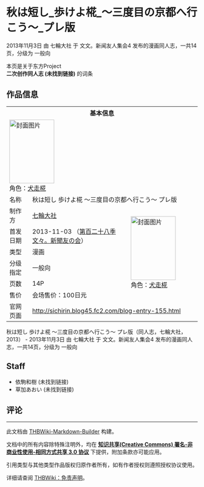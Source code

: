 # 秋は短し_歩けよ椛_～三度目の京都へ行こう～_プレ版

<!-- source html: G:\repos\THBWiki-Markdown-Builder\THBWikiMarkdown\Temp\main\8\8a\ns0%3A%E7%A7%8B%E3%81%AF%E7%9F%AD%E3%81%97_%E6%AD%A9%E3%81%91%E3%82%88%E6%A4%9B_%EF%BD%9E%E4%B8%89%E5%BA%A6%E7%9B%AE%E3%81%AE%E4%BA%AC%E9%83%BD%E3%81%B8%E8%A1%8C%E3%81%93%E3%81%86%EF%BD%9E_%E3%83%97%E3%83%AC%E7%89%88.html -->

2013年11月3日 由 七輪大社 于 文文。新闻友人集会4 发布的漫画同人志，一共14页，分级为 一般向

本页是关于东方Project  
 **二次创作同人志 (未找到链接)** 的词条
## 作品信息

<table><tbody><tr><th colspan="3">基本信息</th></tr><tr><td class="cover-artwork-mobile" colspan="2"><a href="./文件-秋は短し_歩けよ椛_～三度目の京都へ行こう～_プレ版封面.png.md" class="image" title="封面图片"><img alt="封面图片" src="https://upload.thwiki.cc/thumb/5/53/%E7%A7%8B%E3%81%AF%E7%9F%AD%E3%81%97_%E6%AD%A9%E3%81%91%E3%82%88%E6%A4%9B_%EF%BD%9E%E4%B8%89%E5%BA%A6%E7%9B%AE%E3%81%AE%E4%BA%AC%E9%83%BD%E3%81%B8%E8%A1%8C%E3%81%93%E3%81%86%EF%BD%9E_%E3%83%97%E3%83%AC%E7%89%88%E5%B0%81%E9%9D%A2.png/118px-%E7%A7%8B%E3%81%AF%E7%9F%AD%E3%81%97_%E6%AD%A9%E3%81%91%E3%82%88%E6%A4%9B_%EF%BD%9E%E4%B8%89%E5%BA%A6%E7%9B%AE%E3%81%AE%E4%BA%AC%E9%83%BD%E3%81%B8%E8%A1%8C%E3%81%93%E3%81%86%EF%BD%9E_%E3%83%97%E3%83%AC%E7%89%88%E5%B0%81%E9%9D%A2.png" decoding="async" loading="lazy" width="118" height="168" srcset="https://upload.thwiki.cc/thumb/5/53/%E7%A7%8B%E3%81%AF%E7%9F%AD%E3%81%97_%E6%AD%A9%E3%81%91%E3%82%88%E6%A4%9B_%EF%BD%9E%E4%B8%89%E5%BA%A6%E7%9B%AE%E3%81%AE%E4%BA%AC%E9%83%BD%E3%81%B8%E8%A1%8C%E3%81%93%E3%81%86%EF%BD%9E_%E3%83%97%E3%83%AC%E7%89%88%E5%B0%81%E9%9D%A2.png/177px-%E7%A7%8B%E3%81%AF%E7%9F%AD%E3%81%97_%E6%AD%A9%E3%81%91%E3%82%88%E6%A4%9B_%EF%BD%9E%E4%B8%89%E5%BA%A6%E7%9B%AE%E3%81%AE%E4%BA%AC%E9%83%BD%E3%81%B8%E8%A1%8C%E3%81%93%E3%81%86%EF%BD%9E_%E3%83%97%E3%83%AC%E7%89%88%E5%B0%81%E9%9D%A2.png 1.5x, https://upload.thwiki.cc/thumb/5/53/%E7%A7%8B%E3%81%AF%E7%9F%AD%E3%81%97_%E6%AD%A9%E3%81%91%E3%82%88%E6%A4%9B_%EF%BD%9E%E4%B8%89%E5%BA%A6%E7%9B%AE%E3%81%AE%E4%BA%AC%E9%83%BD%E3%81%B8%E8%A1%8C%E3%81%93%E3%81%86%EF%BD%9E_%E3%83%97%E3%83%AC%E7%89%88%E5%B0%81%E9%9D%A2.png/236px-%E7%A7%8B%E3%81%AF%E7%9F%AD%E3%81%97_%E6%AD%A9%E3%81%91%E3%82%88%E6%A4%9B_%EF%BD%9E%E4%B8%89%E5%BA%A6%E7%9B%AE%E3%81%AE%E4%BA%AC%E9%83%BD%E3%81%B8%E8%A1%8C%E3%81%93%E3%81%86%EF%BD%9E_%E3%83%97%E3%83%AC%E7%89%88%E5%B0%81%E9%9D%A2.png 2x" data-file-width="531" data-file-height="757"></a><div class="cover-char">角色：<a href="./犬走椛.md" title="犬走椛">犬走椛</a></div></td>
</tr><tr><td class="label">名称</td><td colspan="2"> 秋は短し 歩けよ椛 ～三度目の京都へ行こう～ プレ版 </td></tr><tr><td class="label">制作方</td><td><a href="./七輪大社.md" title="七輪大社">七輪大社</a></td><td class="cover-artwork" rowspan="6" style="min-width:168px;"><a href="./文件-秋は短し_歩けよ椛_～三度目の京都へ行こう～_プレ版封面.png.md" class="image" title="封面图片"><img alt="封面图片" src="https://upload.thwiki.cc/thumb/5/53/%E7%A7%8B%E3%81%AF%E7%9F%AD%E3%81%97_%E6%AD%A9%E3%81%91%E3%82%88%E6%A4%9B_%EF%BD%9E%E4%B8%89%E5%BA%A6%E7%9B%AE%E3%81%AE%E4%BA%AC%E9%83%BD%E3%81%B8%E8%A1%8C%E3%81%93%E3%81%86%EF%BD%9E_%E3%83%97%E3%83%AC%E7%89%88%E5%B0%81%E9%9D%A2.png/118px-%E7%A7%8B%E3%81%AF%E7%9F%AD%E3%81%97_%E6%AD%A9%E3%81%91%E3%82%88%E6%A4%9B_%EF%BD%9E%E4%B8%89%E5%BA%A6%E7%9B%AE%E3%81%AE%E4%BA%AC%E9%83%BD%E3%81%B8%E8%A1%8C%E3%81%93%E3%81%86%EF%BD%9E_%E3%83%97%E3%83%AC%E7%89%88%E5%B0%81%E9%9D%A2.png" decoding="async" loading="lazy" width="118" height="168" srcset="https://upload.thwiki.cc/thumb/5/53/%E7%A7%8B%E3%81%AF%E7%9F%AD%E3%81%97_%E6%AD%A9%E3%81%91%E3%82%88%E6%A4%9B_%EF%BD%9E%E4%B8%89%E5%BA%A6%E7%9B%AE%E3%81%AE%E4%BA%AC%E9%83%BD%E3%81%B8%E8%A1%8C%E3%81%93%E3%81%86%EF%BD%9E_%E3%83%97%E3%83%AC%E7%89%88%E5%B0%81%E9%9D%A2.png/177px-%E7%A7%8B%E3%81%AF%E7%9F%AD%E3%81%97_%E6%AD%A9%E3%81%91%E3%82%88%E6%A4%9B_%EF%BD%9E%E4%B8%89%E5%BA%A6%E7%9B%AE%E3%81%AE%E4%BA%AC%E9%83%BD%E3%81%B8%E8%A1%8C%E3%81%93%E3%81%86%EF%BD%9E_%E3%83%97%E3%83%AC%E7%89%88%E5%B0%81%E9%9D%A2.png 1.5x, https://upload.thwiki.cc/thumb/5/53/%E7%A7%8B%E3%81%AF%E7%9F%AD%E3%81%97_%E6%AD%A9%E3%81%91%E3%82%88%E6%A4%9B_%EF%BD%9E%E4%B8%89%E5%BA%A6%E7%9B%AE%E3%81%AE%E4%BA%AC%E9%83%BD%E3%81%B8%E8%A1%8C%E3%81%93%E3%81%86%EF%BD%9E_%E3%83%97%E3%83%AC%E7%89%88%E5%B0%81%E9%9D%A2.png/236px-%E7%A7%8B%E3%81%AF%E7%9F%AD%E3%81%97_%E6%AD%A9%E3%81%91%E3%82%88%E6%A4%9B_%EF%BD%9E%E4%B8%89%E5%BA%A6%E7%9B%AE%E3%81%AE%E4%BA%AC%E9%83%BD%E3%81%B8%E8%A1%8C%E3%81%93%E3%81%86%EF%BD%9E_%E3%83%97%E3%83%AC%E7%89%88%E5%B0%81%E9%9D%A2.png 2x" data-file-width="531" data-file-height="757"></a><div class="cover-char">角色：<a href="./犬走椛.md" title="犬走椛">犬走椛</a></div></td>
</tr><tr><td class="label">首发日期</td><td>2013-11-03&#160;（<a href="/展会作品列表?e=%E6%96%87%E6%96%87%E3%80%82%E6%96%B0%E9%97%BB%E5%8F%8B%E4%BA%BA%E9%9B%86%E4%BC%9A%234">第百二十八季 文々。新聞友の会</a>）</td></tr><tr><td class="label">类型</td><td>漫画</td></tr><tr><td class="label">分级指定</td><td>一般向</td></tr><tr><td class="label">页数</td><td>14P</td></tr><tr><td class="label">售价</td><td>会场售价：100日元</td></tr>
<tr><td class="label">官网页面</td><td colspan="2"><a rel="nofollow" class="external free" href="http://sichirin.blog45.fc2.com/blog-entry-155.html">http://sichirin.blog45.fc2.com/blog-entry-155.html</a></td></tr></tbody></table>

秋は短し 歩けよ椛 ～三度目の京都へ行こう～ プレ版（同人志，七輪大社，2013） - 2013年11月3日 由 七輪大社 于 文文。新闻友人集会4 发布的漫画同人志，一共14页，分级为 一般向
## Staff
- 依駒和樹 (未找到链接)
- 草加あおい (未找到链接)

## 评论




---

此文档由 [THBWiki-Markdown-Builder](https://github.com/Delsin-Yu/THBWiki-Markdown-Builder) 构建。

文档中的所有内容除特殊注明外，均在 [**知识共享(Creative Commons) 署名-非商业性使用-相同方式共享 3.0 协议**](https://creativecommons.org/licenses/by-sa/3.0/deed.zh-hans) 下提供，附加条款亦可能应用。

引用类型与其他类型作品版权归原作者所有，如有作者授权则遵照授权协议使用。

详细请查阅 [THBWiki：免责声明](https://thbwiki.cc/THBWiki:%E5%85%8D%E8%B4%A3%E5%A3%B0%E6%98%8E)。

